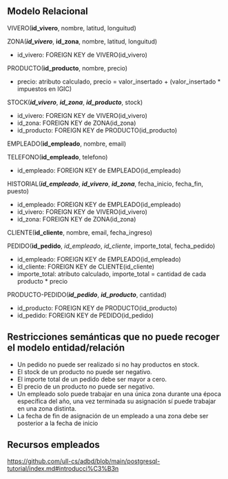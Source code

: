 ## Modelo Relacional

VIVERO(**id_vivero**, nombre, latitud, longuitud)

ZONA(**_id_vivero_**, **id_zona**, nombre, latitud, longuitud)
- id_vivero: FOREIGN KEY de VIVERO(id_vivero)

PRODUCTO(**id_producto**, nombre, precio)
- precio: atributo calculado, precio = valor_insertado + (valor_insertado * impuestos en IGIC)

STOCK(**_id_vivero_**, **_id_zona_**, **_id_producto_**, stock)
- id_vivero: FOREIGN KEY de VIVERO(id_vivero)
- id_zona: FOREIGN KEY de ZONA(id_zona)
- id_producto: FOREIGN KEY de PRODUCTO(id_producto)

EMPLEADO(**id_empleado**, nombre, email)

TELEFONO(**id_empleado**, telefono)
- id_empleado: FOREIGN KEY de EMPLEADO(id_empleado)

HISTORIAL(**_id_empleado_**, **_id_vivero_**, **_id_zona_**, fecha_inicio, fecha_fin, puesto) 
- id_empleado: FOREIGN KEY de EMPLEADO(id_empleado)
- id_vivero: FOREIGN KEY de VIVERO(id_vivero)
- id_zona: FOREIGN KEY de ZONA(id_zona)

CLIENTE(**id_cliente**, nombre, email, fecha_ingreso)

PEDIDO(**id_pedido**, _id_empleado_, _id_cliente_, importe_total, fecha_pedido)
- id_empleado: FOREIGN KEY de EMPLEADO(id_empleado)
- id_cliente: FOREIGN KEY de CLIENTE(id_cliente)
- importe_total: atributo calculado, importe_total = cantidad de cada producto * precio

PRODUCTO-PEDIDO(**_id_pedido_**, **_id_producto_**, cantidad)
- id_producto: FOREIGN KEY de PRODUCTO(id_producto)
- id_pedido: FOREIGN KEY de PEDIDO(id_pedido)


## Restricciones semánticas que no puede recoger el modelo entidad/relación
- Un pedido no puede ser realizado si no hay productos en stock.
- El stock de un producto no puede ser negativo.
- El importe total de un pedido debe ser mayor a cero.
- El precio de un producto no puede ser negativo.
- Un empleado solo puede trabajar en una única zona durante una época específica del año, una vez terminada su asignación sí puede trabajar en una zona distinta.
- La fecha de fin de asignación de un empleado a una zona debe ser posterior a la fecha de inicio


## Recursos empleados
https://github.com/ull-cs/adbd/blob/main/postgresql-tutorial/index.md#introducci%C3%B3n
